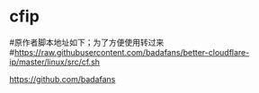 # cfip
#原作者脚本地址如下；为了方便使用转过来
#https://raw.githubusercontent.com/badafans/better-cloudflare-ip/master/linux/src/cf.sh


https://github.com/badafans

